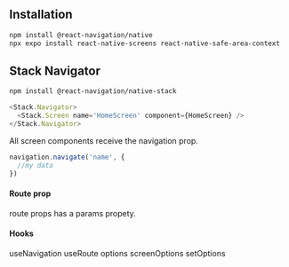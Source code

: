 ## Installation

```bash
npm install @react-navigation/native
npx expo install react-native-screens react-native-safe-area-context
```

## Stack Navigator

```bash
npm install @react-navigation/native-stack
```

```js
<Stack.Navigator>
  <Stack.Screen name='HomeScreen' component={HomeScreen} />
</Stack.Navigator>
```

All screen components receive the navigation prop.

```js
navigation.navigate('name', {
  //my data
})
```

#### Route prop

route props has a params propety.

#### Hooks

useNavigation
useRoute
options
screenOptions
setOptions
